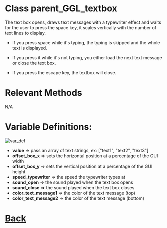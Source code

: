 # Class parent_GGL_textbox

The text box opens, draws text messages with a typewriter effect and waits for the user to press the space key, it scales vertically with the number of	text lines to display.

- If you press space while it's typing, the typing is skipped and the whole text is displayed.

- If you press it while it's not typing, you either load the next text message or close the text box.

- If you press the escape key, the textbox will close.

  
# Relevant Methods

N/A

# Variable Definitions:

![var_def](https://github.com/Ced30/GML-GUI-Library-GGL-Documentation/blob/main/Images/API/GGL_instance/parent_GGL_text_box.png)

- **value**                 => pass an array of text strings, ex: ["text1", "text2", "text3"]								   
- **offset_box_x** => sets the horizontal position at a percentage of the GUI width								   
- **offset_box_y**   => sets the vertical position at a percentage of the GUI height								   
- **speed_typewriter**      => the speed the typewriter types at		
- **sound_open**            => the sound played when the text box opens
- **sound_close**           => the sound played when the text box closes		
- **color_text_message1**   => the color of the text message (top)								   
- **color_text_message2**   => the color of the text message (bottom)

# [Back](https://github.com/Ced30/GML-GUI-Library-GGL-Documentation/blob/main/API/Instance%20Classes.md)
